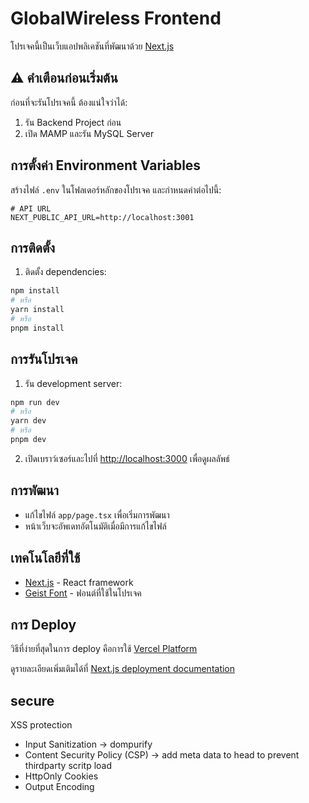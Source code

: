 # GlobalWireless Frontend

โปรเจคนี้เป็นเว็บแอปพลิเคชันที่พัฒนาด้วย [Next.js](https://nextjs.org)

## ⚠️ คำเตือนก่อนเริ่มต้น

ก่อนที่จะรันโปรเจคนี้ ต้องแน่ใจว่าได้:

1. รัน Backend Project ก่อน
2. เปิด MAMP และรัน MySQL Server

## การตั้งค่า Environment Variables

สร้างไฟล์ `.env` ในโฟลเดอร์หลักของโปรเจค และกำหนดค่าต่อไปนี้:

```env
# API URL
NEXT_PUBLIC_API_URL=http://localhost:3001

```

## การติดตั้ง

1. ติดตั้ง dependencies:

```bash
npm install
# หรือ
yarn install
# หรือ
pnpm install
```

## การรันโปรเจค

1. รัน development server:

```bash
npm run dev
# หรือ
yarn dev
# หรือ
pnpm dev
```

2. เปิดเบราว์เซอร์และไปที่ [http://localhost:3000](http://localhost:3000) เพื่อดูผลลัพธ์

## การพัฒนา

-   แก้ไขไฟล์ `app/page.tsx` เพื่อเริ่มการพัฒนา
-   หน้าเว็บจะอัพเดทอัตโนมัติเมื่อมีการแก้ไขไฟล์

## เทคโนโลยีที่ใช้

-   [Next.js](https://nextjs.org) - React framework
-   [Geist Font](https://vercel.com/font) - ฟอนต์ที่ใช้ในโปรเจค

## การ Deploy

วิธีที่ง่ายที่สุดในการ deploy คือการใช้ [Vercel Platform](https://vercel.com/new?utm_medium=default-template&filter=next.js&utm_source=create-next-app&utm_campaign=create-next-app-readme)

ดูรายละเอียดเพิ่มเติมได้ที่ [Next.js deployment documentation](https://nextjs.org/docs/app/building-your-application/deploying)

## secure

XSS protection

-   Input Sanitization -> dompurify
-   Content Security Policy (CSP) -> add meta data to head to prevent thirdparty scritp load
-   HttpOnly Cookies
-   Output Encoding